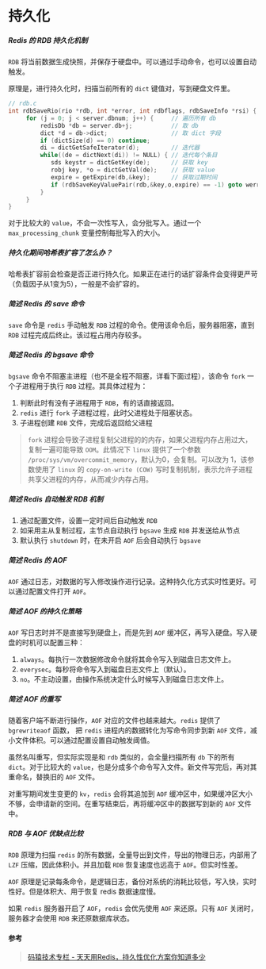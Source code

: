 # 持久化

##### Redis 的 RDB 持久化机制

`RDB` 将当前数据生成快照，并保存于硬盘中。可以通过手动命令，也可以设置自动触发。

原理是，进行持久化时，扫描当前所有的 `dict` 键值对，写到硬盘文件里。

```c
// rdb.c
int rdbSaveRio(rio *rdb, int *error, int rdbflags, rdbSaveInfo *rsi) {
	 for (j = 0; j < server.dbnum; j++) {     // 遍历所有 db
         redisDb *db = server.db+j;           // 取 db
         dict *d = db->dict;                  // 取 dict 字段
         if (dictSize(d) == 0) continue;
         di = dictGetSafeIterator(d);         // 迭代器
         while((de = dictNext(di)) != NULL) { // 迭代每个条目
            sds keystr = dictGetKey(de);      // 获取 key
            robj key, *o = dictGetVal(de);    // 获取 value
            expire = getExpire(db,&key);      // 获取过期时间
            if (rdbSaveKeyValuePair(rdb,&key,o,expire) == -1) goto werr; // 持久化 kv。如果过期了，会跳过
         }
     }
}
```

对于比较大的 `value`，不会一次性写入，会分批写入。通过一个 `max_processing_chunk` 变量控制每批写入的大小。



##### 持久化期间哈希表扩容了怎么办？

哈希表扩容前会检查是否正进行持久化。如果正在进行的话扩容条件会变得更严苛（负载因子从1变为5），一般是不会扩容的。



##### 简述 Redis 的 save 命令

`save` 命令是 `redis` 手动触发 `RDB` 过程的命令。使用该命令后，服务器阻塞，直到 `RDB` 过程完成后终止。该过程占用内存较多。



##### 简述 Redis 的 bgsave 命令

`bgsave` 命令不阻塞主进程（也不是全程不阻塞，详看下面过程），该命令 `fork` 一个子进程用于执行 `RDB` 过程。其具体过程为：

1. 判断此时有没有子进程用于 `RDB`，有的话直接返回。
2. `redis` 进行 `fork` 子进程过程，此时父进程处于阻塞状态。
3. 子进程创建 `RDB` 文件，完成后返回给父进程

> `fork` 进程会导致子进程复制父进程的的内存，如果父进程内存占用过大，复制一遍可能导致 `OOM`。此情况下 `linux` 提供了一个参数 `/proc/sys/vm/overcommit_memory`，默认为0，会复制。可以改为 1，该参数使用了 `linux` 的 `copy-on-write (COW)` 写时复制机制，表示允许子进程共享父进程的内存，从而减少内存占用。



##### 简述 Redis 自动触发 RDB 机制

1. 通过配置文件，设置一定时间后自动触发 `RDB`
2. 如采用主从复制过程，主节点自动执行 `bgsave` 生成 `RDB` 并发送给从节点
3. 默认执行 `shutdown` 时，在未开启 `AOF` 后会自动执行 `bgsave`



##### 简述 Redis 的 AOF

`AOF` 通过日志，对数据的写入修改操作进行记录。这种持久化方式实时性更好。可以通过配置文件打开 `AOF`。



##### 简述 AOF 的持久化策略

`AOF` 写日志时并不是直接写到硬盘上，而是先到 `AOF` 缓冲区，再写入硬盘。写入硬盘的时机可以配置三种：

1. `always`。每执行一次数据修改命令就将其命令写入到磁盘日志文件上。
2. `everysec`。每秒将命令写入到磁盘日志文件上（默认）。
3. `no`。不主动设置，由操作系统决定什么时候写入到磁盘日志文件上。



##### 简述 AOF 的重写

随着客户端不断进行操作，`AOF` 对应的文件也越来越大。`redis` 提供了 `bgrewriteaof` 函数， 把 `redis` 进程内的数据转化为写命令同步到新 `AOF` 文件，减小文件体积。可以通过配置设置自动触发阈值。

虽然名叫重写，但实际实现是和 `rdb` 类似的，会全量扫描所有 `db` 下的所有 `dict`。对于比较大的 `value`，也是分成多个命令写入文件。新文件写完后，再对其重命名，替换旧的 `AOF` 文件。

对重写期间发生变更的 `kv`，`redis` 会将其追加到 `AOF` 缓冲区中，如果缓冲区大小不够，会申请新的空间。在重写结束后，再将缓冲区中的数据写到新的 `AOF` 文件中。



##### RDB 与 AOF 优缺点比较

`RDB` 原理为扫描 `redis` 的所有数据，全量导出到文件，导出的物理日志，内部用了 `LZF` 压缩，因此体积小。并且加载 `RDB` 恢复速度也远高于 `AOF`。但实时性差。

`AOF` 原理是记录每条命令，是逻辑日志，备份对系统的消耗比较低，写入快，实时性好。但是体积大、用于恢复 redis 数据速度慢。

如果 `redis` 服务器开启了 `AOF`，`redis` 会优先使用 `AOF` 来还原。只有 `AOF` 关闭时，服务器才会使用 `RDB` 来还原数据库状态。



#### 参考

> [码猿技术专栏 - 天天用Redis，持久性优化方案你知道多少](https://juejin.cn/post/6844904132164190215)

